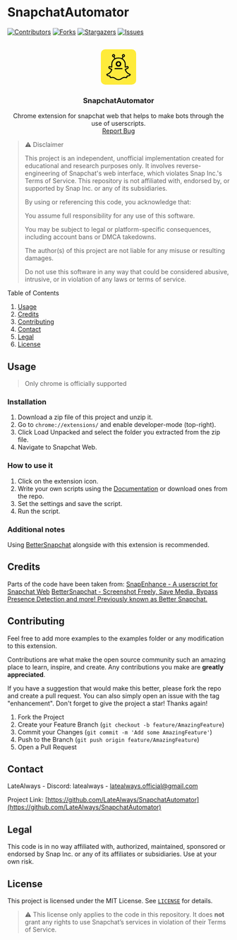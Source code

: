 # SnapchatAutomator

[![Contributors][contributors-shield]][contributors-url]
[![Forks][forks-shield]][forks-url]
[![Stargazers][stars-shield]][stars-url]
[![Issues][issues-shield]][issues-url]



<!-- PROJECT LOGO -->
<br />
<div align="center">
  <a href="https://github.com/LateAlways/SnapchatAutomator">
    <img src="logo.png" alt="Logo" width="80" height="80" style="border-radius: 10px;">
  </a>

<h3 align="center">SnapchatAutomator</h3>

  <p align="center">
    Chrome extension for snapchat web that helps to make bots through the use of userscripts.
    <br /><a href="https://github.com/LateAlways/SnapchatAutomator/issues">Report Bug</a>
  </p>
</div>

>⚠️ Disclaimer
>
>This project is an independent, unofficial implementation created for educational and research purposes only. It involves reverse-engineering of Snapchat's web interface, which violates Snap Inc.'s Terms of Service. This repository is not affiliated with, endorsed by, or supported by Snap Inc. or any of its subsidiaries.
>
>By using or referencing this code, you acknowledge that:
>
>You assume full responsibility for any use of this software.
>
>You may be subject to legal or platform-specific consequences, including account bans or DMCA takedowns.
>
>The author(s) of this project are not liable for any misuse or resulting damages.
>
>Do not use this software in any way that could be considered abusive, intrusive, or in violation of any laws or terms of service.


<!-- TABLE OF CONTENTS -->
<summary>Table of Contents</summary>
<ol>
  <li>
    <a href="#usage">Usage</a>
  </li>
  <li><a href="#credits">Credits</a></li>
  <li><a href="#contributing">Contributing</a></li>
  <li><a href="#contact">Contact</a></li>
  <li><a href="#legal">Legal</a></li>
  <li><a href="#license">License</a></li>
</ol>

## Usage 
>Only chrome is officially supported
### Installation
1. Download a zip file of this project and unzip it.
2. Go to `chrome://extensions/` and enable developer-mode (top-right).
3. Click Load Unpacked and select the folder you extracted from the zip file.
4. Navigate to Snapchat Web.

### How to use it
1. Click on the extension icon.
2. Write your own scripts using the [Documentation](https://github.com/LateAlways/SnapchatAutomator/wiki) or download ones from the repo.
3. Set the settings and save the script.
4. Run the script.

### Additional notes

Using [BetterSnapchat](https://github.com/dclstn/better-snapchat) alongside with this extension is recommended.

## Credits

Parts of the code have been taken from:
[SnapEnhance - A userscript for Snapchat Web](https://github.com/SnapEnhance/web)
[BetterSnapchat - Screenshot Freely, Save Media, Bypass Presence Detection and more! Previously known as Better Snapchat.](https://github.com/dclstn/better-snapchat)

## Contributing

Feel free to add more examples to the examples folder or any modification to this extension.

Contributions are what make the open source community such an amazing place to learn, inspire, and create. Any contributions you make are **greatly appreciated**.

If you have a suggestion that would make this better, please fork the repo and create a pull request. You can also simply open an issue with the tag "enhancement".
Don't forget to give the project a star! Thanks again!

1. Fork the Project
2. Create your Feature Branch (`git checkout -b feature/AmazingFeature`)
3. Commit your Changes (`git commit -m 'Add some AmazingFeature'`)
4. Push to the Branch (`git push origin feature/AmazingFeature`)
5. Open a Pull Request

## Contact

LateAlways - Discord: latealways - latealways.official@gmail.com

Project Link: [https://github.com/LateAlways/SnapchatAutomator](https://github.com/LateAlways/SnapchatAutomator)

## Legal

This code is in no way affiliated with, authorized, maintained, sponsored or endorsed by Snap Inc. or any of its affiliates or subsidiaries. Use at your own risk.

## License

This project is licensed under the MIT License. See [`LICENSE`](./LICENSE) for details.

> ⚠️ This license only applies to the code in this repository. It does **not** grant any rights to use Snapchat’s services in violation of their Terms of Service.

<!-- MARKDOWN LINKS & IMAGES -->
<!-- https://www.markdownguide.org/basic-syntax/#reference-style-links -->
[contributors-shield]: https://img.shields.io/github/contributors/LateAlways/SnapchatAutomator.svg?style=for-the-badge
[contributors-url]: https://github.com/LateAlways/SnapchatAutomator/graphs/contributors
[forks-shield]: https://img.shields.io/github/forks/LateAlways/SnapchatAutomator.svg?style=for-the-badge
[forks-url]: https://github.com/LateAlways/SnapchatAutomator/network/members
[stars-shield]: https://img.shields.io/github/stars/LateAlways/SnapchatAutomator.svg?style=for-the-badge
[stars-url]: https://github.com/LateAlways/SnapchatAutomator/stargazers
[issues-shield]: https://img.shields.io/github/issues/LateAlways/SnapchatAutomator.svg?style=for-the-badge
[issues-url]: https://github.com/LateAlways/SnapchatAutomator/issues
